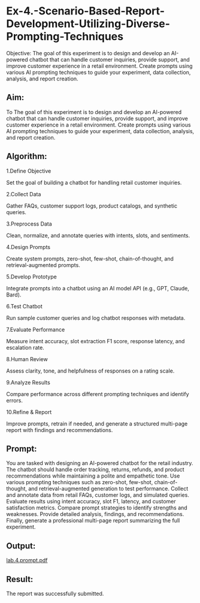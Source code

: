 # Ex-4.-Scenario-Based-Report-Development-Utilizing-Diverse-Prompting-Techniques
Objective: The goal of this experiment is to design and develop an AI-powered chatbot that can handle customer inquiries, provide support, and improve customer experience in a retail environment. Create prompts using various AI prompting techniques to guide your experiment, data collection, analysis, and report creation.

## Aim:
To The goal of this experiment is to design and develop an AI-powered chatbot that can handle customer inquiries, provide support, and improve customer experience in a retail environment. Create prompts using various AI prompting techniques to guide your experiment, data collection, analysis, and report creation.

## Algorithm:
1.Define Objective

Set the goal of building a chatbot for handling retail customer inquiries.

2.Collect Data

Gather FAQs, customer support logs, product catalogs, and synthetic queries.

3.Preprocess Data

Clean, normalize, and annotate queries with intents, slots, and sentiments.

4.Design Prompts

Create system prompts, zero-shot, few-shot, chain-of-thought, and retrieval-augmented prompts.

5.Develop Prototype

Integrate prompts into a chatbot using an AI model API (e.g., GPT, Claude, Bard).

6.Test Chatbot

Run sample customer queries and log chatbot responses with metadata.

7.Evaluate Performance

Measure intent accuracy, slot extraction F1 score, response latency, and escalation rate.

8.Human Review

Assess clarity, tone, and helpfulness of responses on a rating scale.

9.Analyze Results

Compare performance across different prompting techniques and identify errors.

10.Refine & Report

Improve prompts, retrain if needed, and generate a structured multi-page report with findings and recommendations.
## Prompt:
You are tasked with designing an AI-powered chatbot for the retail industry. The chatbot should handle order tracking, returns, refunds, and product recommendations while maintaining a polite and empathetic tone. Use various prompting techniques such as zero-shot, few-shot, chain-of-thought, and retrieval-augmented generation to test performance. Collect and annotate data from retail FAQs, customer logs, and simulated queries. Evaluate results using intent accuracy, slot F1, latency, and customer satisfaction metrics. Compare prompt strategies to identify strengths and weaknesses. Provide detailed analysis, findings, and recommendations. Finally, generate a professional multi-page report summarizing the full experiment.

## Output:
[lab.4.prompt.pdf](https://github.com/user-attachments/files/22131224/lab.4.prompt.pdf)

## Result:
The report was successfully submitted.
